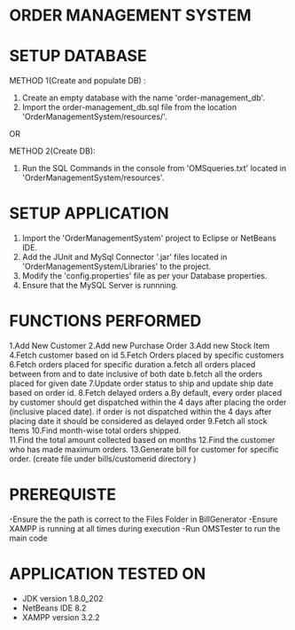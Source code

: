 # ORDER MANAGEMENT SYSTEM

# SETUP DATABASE

METHOD 1(Create and populate DB) :
1. Create an empty database with the name 'order-management_db'.
2. Import the order-management_db.sql file from the location 'OrderManagementSystem/resources/'.

OR

METHOD 2(Create DB):
1. Run the SQL Commands in the console from 'OMSqueries.txt' located in 'OrderManagementSystem/resources'.

# SETUP APPLICATION
1. Import the 'OrderManagementSystem' project to Eclipse or NetBeans IDE.
2. Add the JUnit and MySql Connector '.jar' files located in 'OrderManagementSystem/Libraries' to the project.
3. Modify the 'config.properties' file as per your Database properties.
4. Ensure that the MySQL Server is runnning.

# FUNCTIONS PERFORMED
1.Add New Customer
2.Add new Purchase Order
3.Add new Stock Item
4.Fetch customer based on id
5.Fetch Orders placed by specific customers
6.Fetch orders placed for specific duration
a.fetch all orders placed between from and to date inclusive of both date
b.fetch all the orders placed for given date
7.Update order status to ship and update ship date based on order id.
8.Fetch delayed orders 
a.By default, every order placed by customer should get dispatched within the 4 days after placing the order (inclusive placed date). if order is not dispatched within the 4 days after placing date it should be considered as delayed order
9.Fetch all stock Items
10.Find month-wise total orders shipped.  
11.Find the total amount collected based on months
12.Find the customer who has made maximum orders.
13.Generate bill for customer for specific order. (create file under bills/customerid directory )

# PREREQUISTE
-Ensure the the path is correct to the Files Folder in BillGenerator
-Ensure XAMPP is running at all times during execution
-Run OMSTester to run the main code

# APPLICATION TESTED ON
- JDK version 1.8.0_202
- NetBeans IDE 8.2
- XAMPP version 3.2.2
